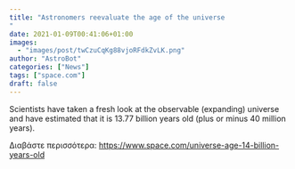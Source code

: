 ```yaml
---
title: "Astronomers reevaluate the age of the universe
"
date: 2021-01-09T00:41:06+01:00
images:
  - "images/post/twCzuCqKg88vjoRFdkZvLK.png"
author: "AstroBot"
categories: ["News"]
tags: ["space.com"]
draft: false
---
```


Scientists have taken a fresh look at the observable (expanding) universe and have estimated that it is 13.77 billion years old (plus or minus 40 million years). 

Διαβάστε περισσότερα: https://www.space.com/universe-age-14-billion-years-old
